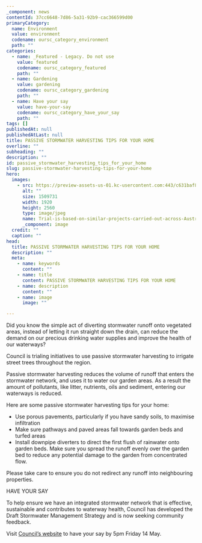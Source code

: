 ```yaml
---
_component: news
contentId: 37cc6648-7d86-5a31-92b9-cac366599d00
primaryCategory:
  name: Environment
  value: environment
  codename: oursc_category_environment
  path: ""
categories:
  - name: _Featured - Legacy. Do not use
    value: featured
    codename: oursc_category_featured
    path: ""
  - name: Gardening
    value: gardening
    codename: oursc_category_gardening
    path: ""
  - name: Have your say
    value: have-your-say
    codename: oursc_category_have_your_say
    path: ""
tags: []
publishedAt: null
publishedAtLast: null
title: PASSIVE STORMWATER HARVESTING TIPS FOR YOUR HOME
overline: ""
subheading: ""
description: ""
id: passive_stormwater_harvesting_tips_for_your_home
slug: passive-stormwater-harvesting-tips-for-your-home
hero:
  images:
    - src: https://preview-assets-us-01.kc-usercontent.com:443/c631baf8-1b46-001f-580c-d0001b68b4a8/910c5374-a866-4efe-b241-11b85ed3d6cf/Trial-is-based-on-similar-projects-carried-out-across-Australia-Image-scaled.jpg
      alt: ""
      size: 1509731
      width: 1920
      height: 2560
      type: image/jpeg
      name: Trial-is-based-on-similar-projects-carried-out-across-Australia-Image-scaled.jpg
      _component: image
  credit: ""
  caption: ""
head:
  title: PASSIVE STORMWATER HARVESTING TIPS FOR YOUR HOME
  description: ""
  meta:
    - name: keywords
      content: ""
    - name: title
      content: PASSIVE STORMWATER HARVESTING TIPS FOR YOUR HOME
    - name: description
      content: ""
    - name: image
      image: ""

---
```

Did you know the simple act of diverting stormwater runoff onto vegetated areas, instead of letting it run straight down the drain, can reduce the demand on our precious drinking water supplies and improve the health of our waterways?

Council is trialing initiatives to use passive stormwater harvesting to irrigate street trees throughout the region. 

Passive stormwater harvesting reduces the volume of runoff that enters the stormwater network, and uses it to water our garden areas. As a result the amount of pollutants, like litter, nutrients, oils and sediment, entering our waterways is reduced.

Here are some passive stormwater harvesting tips for your home:

*   Use porous pavements, particularly if you have sandy soils, to maximise infiltration
*   Make sure pathways and paved areas fall towards garden beds and turfed areas
*   Install downpipe diverters to direct the first flush of rainwater onto garden beds. Make sure you spread the runoff evenly over the garden bed to reduce any potential damage to the garden from concentrated flow.

Please take care to ensure you do not redirect any runoff into neighbouring properties.

HAVE YOUR SAY

To help ensure we have an integrated stormwater network that is effective, sustainable and contributes to waterway health, Council has developed the Draft Stormwater Management Strategy and is now seeking community feedback.

Visit [Council’s website](https://haveyoursay.sunshinecoast.qld.gov.au/stormwater-management-strategy-sms)
&#x20;to have your say by 5pm Friday 14 May.
